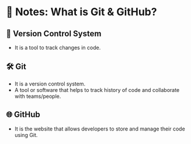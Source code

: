 # 📒 Notes: What is Git & GitHub?

## 🔁 Version Control System  
- It is a tool to track changes in code.  

## 🛠️ Git  
- It is a version control system.  
- A tool or software that helps to track history of code and collaborate with teams/people.

## 🌐 GitHub  
- It is the website that allows developers to store and manage their code using Git.
